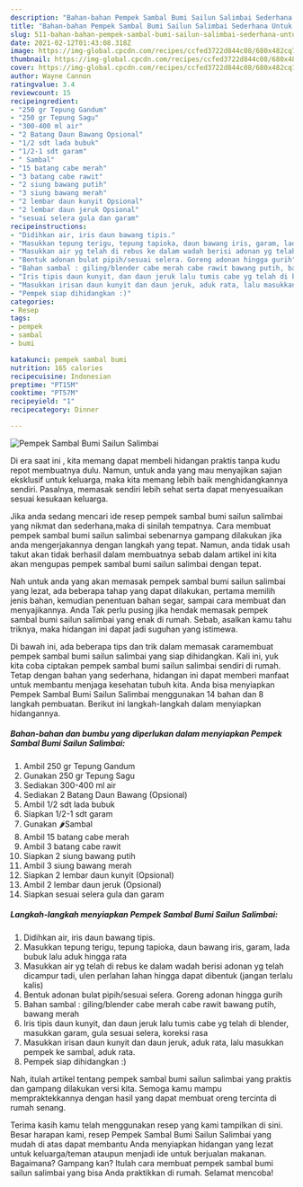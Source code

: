 ```yaml
---
description: "Bahan-bahan Pempek Sambal Bumi Sailun Salimbai Sederhana Untuk Jualan"
title: "Bahan-bahan Pempek Sambal Bumi Sailun Salimbai Sederhana Untuk Jualan"
slug: 511-bahan-bahan-pempek-sambal-bumi-sailun-salimbai-sederhana-untuk-jualan
date: 2021-02-12T01:43:08.318Z
image: https://img-global.cpcdn.com/recipes/ccfed3722d844c08/680x482cq70/pempek-sambal-bumi-sailun-salimbai-foto-resep-utama.jpg
thumbnail: https://img-global.cpcdn.com/recipes/ccfed3722d844c08/680x482cq70/pempek-sambal-bumi-sailun-salimbai-foto-resep-utama.jpg
cover: https://img-global.cpcdn.com/recipes/ccfed3722d844c08/680x482cq70/pempek-sambal-bumi-sailun-salimbai-foto-resep-utama.jpg
author: Wayne Cannon
ratingvalue: 3.4
reviewcount: 15
recipeingredient:
- "250 gr Tepung Gandum"
- "250 gr Tepung Sagu"
- "300-400 ml air"
- "2 Batang Daun Bawang Opsional"
- "1/2 sdt lada bubuk"
- "1/2-1 sdt garam"
- " Sambal"
- "15 batang cabe merah"
- "3 batang cabe rawit"
- "2 siung bawang putih"
- "3 siung bawang merah"
- "2 lembar daun kunyit Opsional"
- "2 lembar daun jeruk Opsional"
- "sesuai selera gula dan garam"
recipeinstructions:
- "Didihkan air, iris daun bawang tipis."
- "Masukkan tepung terigu, tepung tapioka, daun bawang iris, garam, lada bubuk lalu aduk hingga rata"
- "Masukkan air yg telah di rebus ke dalam wadah berisi adonan yg telah dicampur tadi, ulen perlahan lahan hingga dapat dibentuk (jangan terlalu kalis)"
- "Bentuk adonan bulat pipih/sesuai selera. Goreng adonan hingga gurih"
- "Bahan sambal : giling/blender cabe merah cabe rawit bawang putih, bawang merah"
- "Iris tipis daun kunyit, dan daun jeruk lalu tumis cabe yg telah di blender, masukkan garam, gula sesuai selera, koreksi rasa"
- "Masukkan irisan daun kunyit dan daun jeruk, aduk rata, lalu masukkan pempek ke sambal, aduk rata."
- "Pempek siap dihidangkan :)"
categories:
- Resep
tags:
- pempek
- sambal
- bumi

katakunci: pempek sambal bumi 
nutrition: 165 calories
recipecuisine: Indonesian
preptime: "PT15M"
cooktime: "PT57M"
recipeyield: "1"
recipecategory: Dinner

---
```



![Pempek Sambal Bumi Sailun Salimbai](https://img-global.cpcdn.com/recipes/ccfed3722d844c08/680x482cq70/pempek-sambal-bumi-sailun-salimbai-foto-resep-utama.jpg)

Di era  saat ini , kita memang dapat membeli hidangan praktis tanpa kudu repot membuatnya dulu. Namun, untuk anda yang mau menyajikan sajian eksklusif untuk keluarga, maka kita memang lebih baik menghidangkannya sendiri. Pasalnya, memasak sendiri lebih sehat serta dapat menyesuaikan sesuai kesukaan keluarga.

Jika anda sedang mencari ide resep pempek sambal bumi sailun salimbai yang nikmat dan sederhana,maka di sinilah tempatnya. Cara membuat pempek sambal bumi sailun salimbai  sebenarnya gampang dilakukan jika anda mengerjakannya dengan langkah yang tepat. Namun, anda tidak usah takut akan tidak berhasil dalam membuatnya 
sebab dalam artikel ini kita akan mengupas pempek sambal bumi sailun salimbai dengan tepat.  



Nah untuk anda yang akan memasak pempek sambal bumi sailun salimbai yang lezat, ada beberapa tahap yang dapat dilakukan, pertama memilih jenis bahan, kemudian penentuan bahan segar, sampai cara membuat dan menyajikannya. Anda Tak perlu pusing jika hendak memasak pempek sambal bumi sailun salimbai yang enak di rumah. Sebab, asalkan kamu  tahu triknya, maka hidangan ini dapat jadi suguhan yang istimewa.

Di bawah ini, ada beberapa tips dan trik dalam memasak caramembuat pempek sambal bumi sailun salimbai yang siap dihidangkan. Kali ini, yuk kita coba ciptakan pempek sambal bumi sailun salimbai sendiri di rumah. Tetap dengan bahan yang sederhana, hidangan ini dapat memberi manfaat untuk membantu menjaga kesehatan tubuh kita. Anda bisa menyiapkan Pempek Sambal Bumi Sailun Salimbai menggunakan 14 bahan dan 8 langkah pembuatan. Berikut ini langkah-langkah dalam menyiapkan hidangannya.

<!--inarticleads1-->

##### Bahan-bahan dan bumbu yang diperlukan dalam menyiapkan Pempek Sambal Bumi Sailun Salimbai:

1. Ambil 250 gr Tepung Gandum
1. Gunakan 250 gr Tepung Sagu
1. Sediakan 300-400 ml air
1. Sediakan 2 Batang Daun Bawang (Opsional)
1. Ambil 1/2 sdt lada bubuk
1. Siapkan 1/2-1 sdt garam
1. Gunakan  🌶️Sambal
1. Ambil 15 batang cabe merah
1. Ambil 3 batang cabe rawit
1. Siapkan 2 siung bawang putih
1. Ambil 3 siung bawang merah
1. Siapkan 2 lembar daun kunyit (Opsional)
1. Ambil 2 lembar daun jeruk (Opsional)
1. Siapkan sesuai selera gula dan garam




<!--inarticleads2-->

##### Langkah-langkah menyiapkan Pempek Sambal Bumi Sailun Salimbai:

1. Didihkan air, iris daun bawang tipis.
1. Masukkan tepung terigu, tepung tapioka, daun bawang iris, garam, lada bubuk lalu aduk hingga rata
1. Masukkan air yg telah di rebus ke dalam wadah berisi adonan yg telah dicampur tadi, ulen perlahan lahan hingga dapat dibentuk (jangan terlalu kalis)
1. Bentuk adonan bulat pipih/sesuai selera. Goreng adonan hingga gurih
1. Bahan sambal : giling/blender cabe merah cabe rawit bawang putih, bawang merah
1. Iris tipis daun kunyit, dan daun jeruk lalu tumis cabe yg telah di blender, masukkan garam, gula sesuai selera, koreksi rasa
1. Masukkan irisan daun kunyit dan daun jeruk, aduk rata, lalu masukkan pempek ke sambal, aduk rata.
1. Pempek siap dihidangkan :)




Nah, itulah artikel tentang  pempek sambal bumi sailun salimbai  yang praktis dan gampang dilakukan versi kita. Semoga kamu mampu mempraktekkannya dengan hasil yang dapat membuat oreng tercinta di rumah senang. 

Terima kasih kamu telah menggunakan resep yang kami tampilkan di sini. Besar harapan kami, resep  Pempek Sambal Bumi Sailun Salimbai yang mudah di atas dapat membantu Anda menyiapkan hidangan yang lezat untuk keluarga/teman ataupun menjadi ide untuk berjualan makanan. Bagaimana? Gampang kan? Itulah cara membuat pempek sambal bumi sailun salimbai yang bisa Anda praktikkan di rumah. Selamat mencoba!

